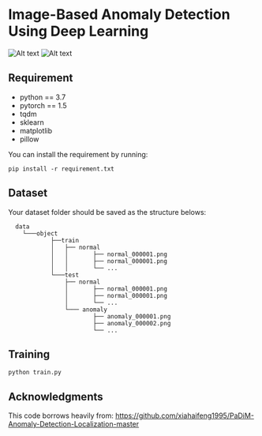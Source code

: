 # Image-Based Anomaly Detection Using Deep Learning

![Alt text](code/results/object1.png)
![Alt text](code/results/object2.png)

## Requirement
- python == 3.7
- pytorch == 1.5
- tqdm
- sklearn
- matplotlib
- pillow

You can install the requirement by running:
```
pip install -r requirement.txt
```
## Dataset
Your dataset folder should be saved as the structure belows:
```
  data    
    └───object
            ├──train
            │   ├── normal
            │   │       ├── normal_000001.png
            │   │       ├── normal_000001.png
            │   │       └── ...
            └───test
                ├── normal
                │       ├── normal_000001.png
                │       ├── normal_000001.png
                │       └── ...
                └─── anomaly
                        ├── anomaly_000001.png
                        ├── anomaly_000002.png
                        └── ...
```

## Training
```
python train.py
```
## Acknowledgments
This code borrows heavily from: https://github.com/xiahaifeng1995/PaDiM-Anomaly-Detection-Localization-master
